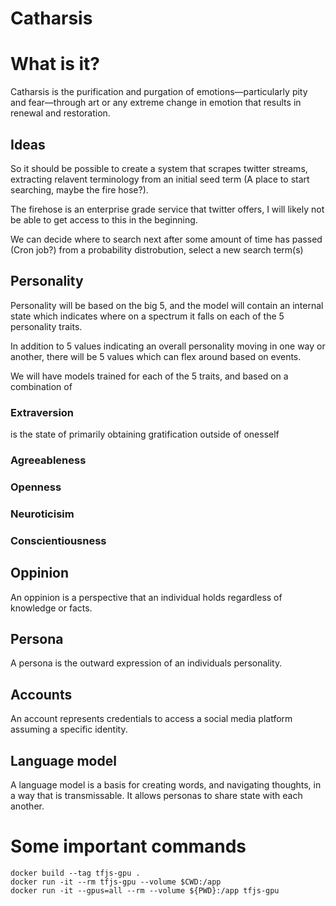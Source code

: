 # Catharsis

# What is it?

Catharsis is the purification and purgation of emotions—particularly pity and fear—through art or any extreme change in emotion that results in renewal and restoration.


## Ideas

So it should be possible to create a system that scrapes twitter streams, 
extracting relavent terminology from an initial seed term (A place to start searching, maybe the fire hose?).

The firehose is an enterprise grade service that twitter offers, I will likely not be able to get access to this in the beginning.

We can decide where to search next after some amount of time has passed (Cron job?) from a probability distrobution, select a new search term(s)

## Personality

Personality will be based on the big 5, and the model will contain an internal state which indicates where on a spectrum it falls on each of the 5 personality traits.

In addition to 5 values indicating an overall personality moving in one way or another, there will be 5 values which can flex around based on events.

We will have models trained for each of the 5 traits, and based on a combination of 

### Extraversion
is the state of primarily obtaining gratification outside of onesself 
### Agreeableness

### Openness

### Neuroticisim

### Conscientiousness

## Oppinion

An oppinion is a perspective that an individual holds regardless of knowledge or facts.

## Persona

A persona is the outward expression of an individuals personality.

## Accounts

An account represents credentials to access a social media platform assuming a specific identity.

## Language model

A language model is a basis for creating words, and navigating thoughts, in a way that is transmissable. It allows personas to share state 
with each another.


# Some important commands 

```
docker build --tag tfjs-gpu .
docker run -it --rm tfjs-gpu --volume $CWD:/app
docker run -it --gpus=all --rm --volume ${PWD}:/app tfjs-gpu
```
